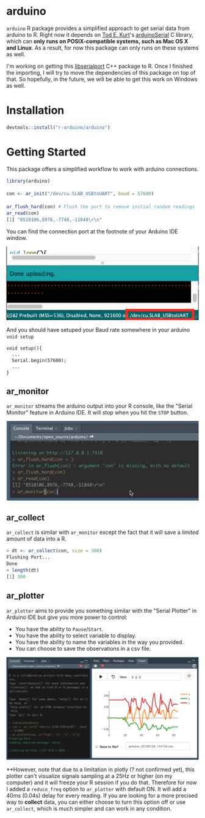 # arduino
`arduino` R package provides a simplified approach to get serial data from arduino to R. Right now it depends on [Tod E. Kurt](https://github.com/todbot)'s [arduinoSerial](https://github.com/todbot/arduino-serial) C library, which can **only runs on POSIX-compatible systems, such as Mac OS X and Linux**. As a result, for now this package can only runs on these systems as well. 

I'm working on getting this [libserialport](https://sigrok.org/wiki/Libserialport) C++ package to R. Once I finished the importing, I will try to move the dependencies of this package on top of that. So hopefully, in the future, we will be able to get this work on Windows as well. 

# Installation
```r
devtools::install("r-arduino/arduino")
```

# Getting Started
This package offers a simplified workflow to work with arduino connections. 

```r
library(arduino)

con <- ar_init("/dev/cu.SLAB_USBtoUART", baud = 57600)  

ar_flush_hard(con) # Flush the port to remove initial random readings
ar_read(con)
[1] "8510106,8976,-7748,-11848\r\n"
```

You can find the connection port at the footnote of your Arduino IDE window. 

![](doc/port.png)

And you should have setuped your Baud rate somewhere in your arduino `void setup`

```
void setup(){
  ...
  Serial.begin(57600);
  ...
}

```

## ar_monitor
`ar_monitor` streams the arduino output into your R console, like the "Serial Monitor" feature in Arduino IDE. It will stop when you hit the `STOP` button.

![](doc/ar_monitor.gif)

## ar_collect
`ar_collect` is similar with `ar_monitor` except the fact that it will save a *limited* amount of data into a R.

```r
> dt <- ar_collect(con, size = 300)
Flushing Port...
Done  
> length(dt)
[1] 300
```

## ar_plotter
`ar_plotter` aims to provide you something similar with the "Serial Plotter" in
Arduino IDE but give you more power to control: 

- You have the ability to `Pause`/`Start`. 
- You have the ability to select variable to display.
- You have the ability to name the variables in the way you provided.
- You can choose to save the observations in a csv file. 

![](doc/ar_plotter.png)

**However, note that due to a limitation in plotly (? not confirmed yet), this plotter can't visualize signals sampling at a 25Hz or higher (on my computer) and it will freeze your R session if you do that. Therefore for now I added a `reduce_freq` option to `ar_plotter` with default ON. It will add a 40ms (0.04s) delay for every reading. If you are looking for a more precised way to **collect** data, you can either choose to turn this option off or use `ar_collect`, which is much simpler and can work in any condition. 
